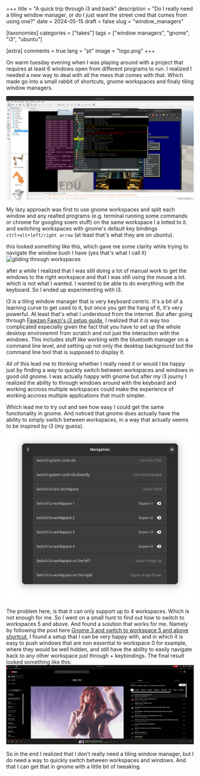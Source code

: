 +++
title = "A quick trip through i3 and back"
description = "Do I really need a tiling window manager, or do I just want the street cred that comes from using one?"
date = 2024-05-15
draft = false
slug = "window_managers"

[taxonomies]
categories = ["takes"]
tags = ["window managers", "gnome", "i3", "ubuntu"]

[extra]
comments = true
lang = "pt"
image = "logo.png"
+++

On warm tuesday evening when I was playing around with a project that requires at least 6 windows open from different programs to run. I realized I needed a new way to deal with all the mess that comes with that. Which made go into a small rabbit of shortcuts, gnome workspaces and finaly tiling window managers. 

![window bush](window_bush.png)

My lazy approach was first to use gnome workspaces and split each window and any realted programs (e.g. terminal running some commands or chrome for googling soem stuff) on the same workspace I a lotted to it. and switching workspaces with gnome's default key bindings `ctrl+alt+left/right arrow` (at least that's what they are on ubuntu). 

this looked something like this, which gave me some clarity while trying to navigate the window bush I have (yes that's what I call it)
![gliding through workspaces](gliding.gif)

after a while I realized that I was still doing a lot of manual work to get the windows to the right workspace and that I was still using the mouse a lot. which is not what I wanted. I wanted to be able to do everything with the keyboard. So I ended up experimenting with i3.

I3 is a tiling window manager that is very keyboard centric. It's a bit of a learning curve to get used to it, but once you get the hang of it, it's very powerful. At least that's what I understood from the internet. But after going through [Fawzan Fawzi's i3 setup guide](https://www.youtube.com/playlist?list=PL0rXAycsylvXxyPDT5kGQ5MiHcqrZWv69), I realized that it is way too complicated especially given the fact that you have to set up the whole desktop environemnt from scratch and not just the interaction with the windows. This includes stuff like working with the bluetooth manager on a command line level, and setting up not only the desktop background but the command line tool that is supposed to display it. 

All of this lead me to thinking whether I really need it or would I be happy just by finding a way to quickly switch between workspaces and windows in good old gnome. I was actually happy with gnome but after my i3 journy I realized the ability to through windows around with the keyboard and working accross multiple workspaces could make the experience of working accross multiple applications that much simpler. 

Which lead me to try out and see how easy I could get the same functionality in gnome. And noticed that gnome does actually have the ability to simply switch between workspaces, in a way that actually seems to be inspired by i3 (my guess). ![gnome_workspace_shortcuts](gnome_workspace_shortcuts.png)

The problem here, is that it can only support up to 4 workspaces. Which is not enough for me. So I went on a small hunt to find out how to switch to workspaces 5 and above. And found a solution that works for me. Namely by following the post here [Gnome 3 and switch to workspace 5 and above shortcut](https://www.hutsky.cz/blog/2021/05/gnome-3-and-switch-to-workspace-5-and-above-shortcut/), I found a setup that I can be very happy with, and in which it is easy to push windows that are non essential to workspace 0 for example, where they would be well hidden, and still have the ability to easily navigate back to any other workspace just through <super>+<number> keybindings. The final result looked something like this:
![final setup](final.gif)

So in the end I realized that I don't really need a tiling window manager, but I do need a way to quickly switch between workspaces and windows. And that I can get that in gnome with a little bit of tweaking.




